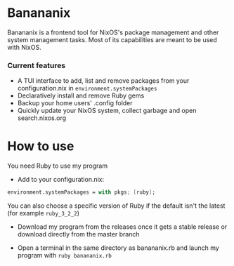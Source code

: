 # Banananix
Banananix is a frontend tool for NixOS's package management and other system management tasks. Most of its capabilities are meant to be used with NixOS.

### Current features

* A TUI interface to add, list and remove packages from your configuration.nix in `environment.systemPackages`
* Declaratively install and remove Ruby gems
* Backup your home users' .config folder
* Quickly update your NixOS system, collect garbage and open search.nixos.org

# How to use

You need Ruby to use my program

* Add to your configuration.nix:
```nix
environment.systemPackages = with pkgs; [ruby];
```
You can also choose a specific version of Ruby if the default isn't the latest (for example `ruby_3_2_2`)

* Download my program from the releases once it gets a stable release or download directly from the master branch

* Open a terminal in the same directory as banananix.rb and launch my program with `ruby banananix.rb`
